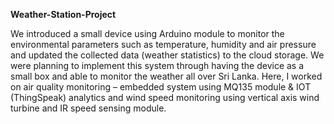 **Weather-Station-Project**

We introduced a small device using Arduino module to monitor the environmental parameters such as temperature, humidity and air pressure and updated the collected data (weather statistics) to the cloud storage. 
We were planning to implement this system through having the device as a small box and able to monitor the weather all over Sri Lanka. 
Here, I worked on air quality monitoring – embedded system using MQ135 module & IOT (ThingSpeak) analytics and wind speed monitoring using vertical axis wind turbine and IR speed sensing module. 
